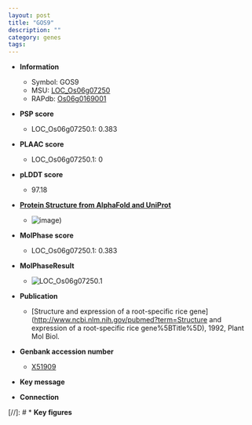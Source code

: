 ```yaml
---
layout: post
title: "GOS9"
description: ""
category: genes
tags: 
---
```


* **Information**  
    + Symbol: GOS9  
    + MSU: [LOC_Os06g07250](http://rice.plantbiology.msu.edu/cgi-bin/ORF_infopage.cgi?orf=LOC_Os06g07250)  
    + RAPdb: [Os06g0169001](http://rapdb.dna.affrc.go.jp/viewer/gbrowse_details/irgsp1?name=Os06g0169001)  

* **PSP score**  
    + LOC_Os06g07250.1: 0.383 

* **PLAAC score**  
    + LOC_Os06g07250.1: 0 

* **pLDDT score**
    + 97.18

* **[Protein Structure from AlphaFold and UniProt](https://www.uniprot.org/uniprotkb/C7J408/entry#structure)**
    + ![image](https://ricepsp.github.io/images/C/AF-C7J408-F1.png))

* **MolPhase score**
    + LOC_Os06g07250.1: 0.383

* **MolPhaseResult**
    + ![LOC_Os06g07250.1](https://ricepsp.github.io/pictures/LOC_Os06g/LOC_Os06g07250.1.png)

* **Publication**  
    + [Structure and expression of a root-specific rice gene](http://www.ncbi.nlm.nih.gov/pubmed?term=Structure and expression of a root-specific rice gene%5BTitle%5D), 1992, Plant Mol Biol.

* **Genbank accession number**  
    + [X51909](http://www.ncbi.nlm.nih.gov/nuccore/X51909)

* **Key message**  

* **Connection**  

[//]: # * **Key figures**  


